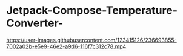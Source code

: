 # Jetpack-Compose-Temperature-Converter-




https://user-images.githubusercontent.com/123415126/236693855-7002a02b-e5e9-46e2-a9d6-116f7c312c78.mp4

